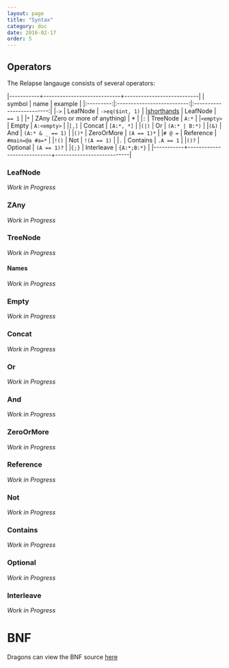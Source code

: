 ```yaml
---
layout: page
title: "Syntax"
category: doc
date: 2016-02-17
order: 5
---
```


## Operators

The Relapse langauge consists of several operators:

|-----------+----------------------------+---------------------------|
| symbol    | name                       | example                   |
|:---------:|:--------------------------:|:-------------------------:|
|`->`       | LeafNode                   | `->eq($int, 1)`           |
|[shorthands](http://katydid.github.io/doc/builtin.html#Shorthands) | LeafNode                   | `== 1`                      |
|`*`        | ZAny (Zero or more of anything) |  *                   |
|`:`        | TreeNode                   | `A:*`                       |
|`<empty>`  | Empty                      | `A:<empty>`                 |
|`[,]`      | Concat                     | `[A:*, *]`                  |
|`(|)`      | Or                         | `(A:* | B:*)`               |
|`(&)`      | And                        | `(A:* & _ == 1)`            |
|`()*`      | ZeroOrMore                 | `(A == 1)*`                 |
|`# @ =`    | Reference                  | `#main=@a #a=*`             |
|`!()`      | Not                        | `!(A == 1)`                 |
|`.`        | Contains                   | `.A == 1`                   |
|`()?`      | Optional                   | `(A == 1)?`                 |
|`{;}`      | Interleave                 | `{A:*;B:*}`                 |
|-----------+----------------------------+---------------------------|

### LeafNode

*Work in Progress*

### ZAny

*Work in Progress*

### TreeNode

*Work in Progress*

#### Names

*Work in Progress*

### Empty

*Work in Progress*

### Concat

*Work in Progress*

### Or

*Work in Progress*

### And

*Work in Progress*

### ZeroOrMore

*Work in Progress*

### Reference

*Work in Progress*

### Not

*Work in Progress*

### Contains

*Work in Progress*

### Optional

*Work in Progress*

### Interleave

*Work in Progress*


# BNF

Dragons can view the BNF source [here](https://github.com/katydid/katydid/blob/master/relapse/all.bnf)